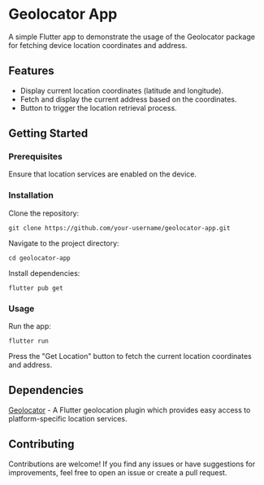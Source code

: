 # Geolocator App
A simple Flutter app to demonstrate the usage of the Geolocator package for fetching device location coordinates and address.

## Features
- Display current location coordinates (latitude and longitude).
- Fetch and display the current address based on the coordinates.
- Button to trigger the location retrieval process.
## Getting Started
### Prerequisites
Ensure that location services are enabled on the device.
### Installation
Clone the repository:
```
git clone https://github.com/your-username/geolocator-app.git
```

Navigate to the project directory:
```
cd geolocator-app
```

Install dependencies:
```
flutter pub get
```

### Usage
Run the app:
```
flutter run
```
Press the "Get Location" button to fetch the current location coordinates and address.

## Dependencies
[Geolocator](https://pub.dev/packages/geolocator) - A Flutter geolocation plugin which provides easy access to platform-specific location services.
## Contributing
Contributions are welcome! If you find any issues or have suggestions for improvements, feel free to open an issue or create a pull request.
